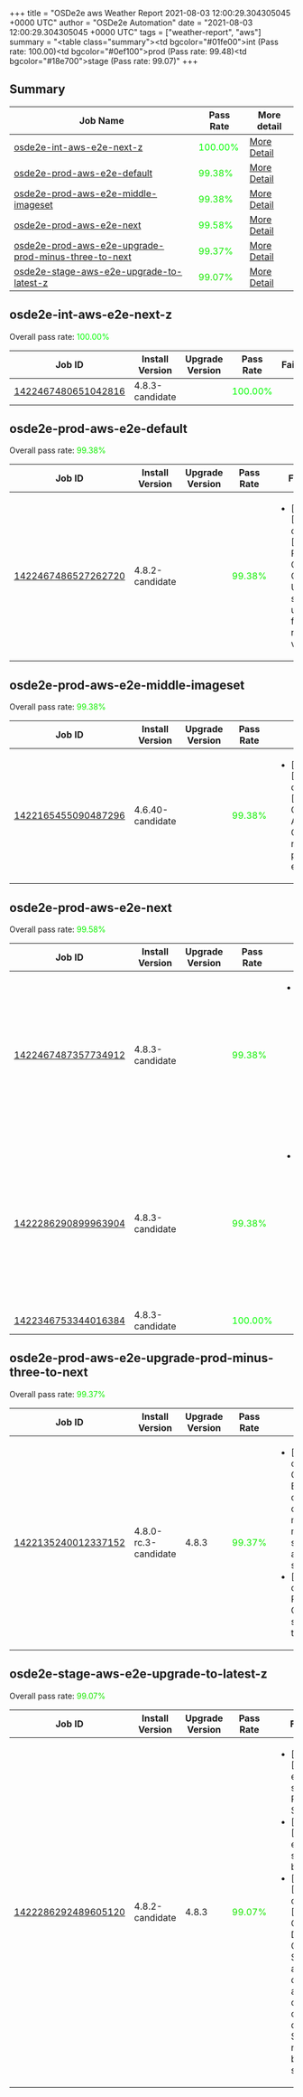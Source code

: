 +++
title = "OSDe2e aws Weather Report 2021-08-03 12:00:29.304305045 +0000 UTC"
author = "OSDe2e Automation"
date = "2021-08-03 12:00:29.304305045 +0000 UTC"
tags = ["weather-report", "aws"]
summary = "<table class=\"summary\"><tr><td bgcolor=\"#01fe00\"></td><td>int (Pass rate: 100.00)</td></tr><tr><td bgcolor=\"#0ef100\"></td><td>prod (Pass rate: 99.48)</td></tr><tr><td bgcolor=\"#18e700\"></td><td>stage (Pass rate: 99.07)</td></tr></table>"
+++
## Summary

| Job Name | Pass Rate | More detail |
|----------|-----------|-------------|
|[osde2e-int-aws-e2e-next-z](https://prow.ci.openshift.org/?job=osde2e-int-aws-e2e-next-z)| <span style="color:#01fe00;">100.00%</span>|[More Detail](#osde2e-int-aws-e2e-next-z)|
|[osde2e-prod-aws-e2e-default](https://prow.ci.openshift.org/?job=osde2e-prod-aws-e2e-default)| <span style="color:#10ef00;">99.38%</span>|[More Detail](#osde2e-prod-aws-e2e-default)|
|[osde2e-prod-aws-e2e-middle-imageset](https://prow.ci.openshift.org/?job=osde2e-prod-aws-e2e-middle-imageset)| <span style="color:#10ef00;">99.38%</span>|[More Detail](#osde2e-prod-aws-e2e-middle-imageset)|
|[osde2e-prod-aws-e2e-next](https://prow.ci.openshift.org/?job=osde2e-prod-aws-e2e-next)| <span style="color:#0bf400;">99.58%</span>|[More Detail](#osde2e-prod-aws-e2e-next)|
|[osde2e-prod-aws-e2e-upgrade-prod-minus-three-to-next](https://prow.ci.openshift.org/?job=osde2e-prod-aws-e2e-upgrade-prod-minus-three-to-next)| <span style="color:#10ef00;">99.37%</span>|[More Detail](#osde2e-prod-aws-e2e-upgrade-prod-minus-three-to-next)|
|[osde2e-stage-aws-e2e-upgrade-to-latest-z](https://prow.ci.openshift.org/?job=osde2e-stage-aws-e2e-upgrade-to-latest-z)| <span style="color:#18e700;">99.07%</span>|[More Detail](#osde2e-stage-aws-e2e-upgrade-to-latest-z)|



## osde2e-int-aws-e2e-next-z

Overall pass rate: <span style="color:#01fe00;">100.00%</span>

| Job ID | Install Version | Upgrade Version | Pass Rate | Failures |
|--------|-----------------|-----------------|-----------|----------|
[1422467480651042816](https://prow.ci.openshift.org/view/gs/origin-ci-test/logs/osde2e-int-aws-e2e-next-z/1422467480651042816) | 4.8.3-candidate |  | <span style="color:#01fe00;">100.00%</span>|



## osde2e-prod-aws-e2e-default

Overall pass rate: <span style="color:#10ef00;">99.38%</span>

| Job ID | Install Version | Upgrade Version | Pass Rate | Failures |
|--------|-----------------|-----------------|-----------|----------|
[1422467486527262720](https://prow.ci.openshift.org/view/gs/origin-ci-test/logs/osde2e-prod-aws-e2e-default/1422467486527262720) | 4.8.2-candidate |  | <span style="color:#10ef00;">99.38%</span>|<ul><li>[install] [Suite: operators] [OSD] RBAC Operator Operator Upgrade should upgrade from the replaced version</li></ul>



## osde2e-prod-aws-e2e-middle-imageset

Overall pass rate: <span style="color:#10ef00;">99.38%</span>

| Job ID | Install Version | Upgrade Version | Pass Rate | Failures |
|--------|-----------------|-----------------|-----------|----------|
[1422165455090487296](https://prow.ci.openshift.org/view/gs/origin-ci-test/logs/osde2e-prod-aws-e2e-middle-imageset/1422165455090487296) | 4.6.40-candidate |  | <span style="color:#10ef00;">99.38%</span>|<ul><li>[install] [Suite: operators] [OSD] Configure AlertManager Operator roles with prefix should exist</li></ul>



## osde2e-prod-aws-e2e-next

Overall pass rate: <span style="color:#0bf400;">99.58%</span>

| Job ID | Install Version | Upgrade Version | Pass Rate | Failures |
|--------|-----------------|-----------------|-----------|----------|
[1422467487357734912](https://prow.ci.openshift.org/view/gs/origin-ci-test/logs/osde2e-prod-aws-e2e-next/1422467487357734912) | 4.8.3-candidate |  | <span style="color:#10ef00;">99.38%</span>|<ul><li>[install] [Suite: operators] [OSD] RBAC Operator Operator Upgrade should upgrade from the replaced version</li></ul>
[1422286290899963904](https://prow.ci.openshift.org/view/gs/origin-ci-test/logs/osde2e-prod-aws-e2e-next/1422286290899963904) | 4.8.3-candidate |  | <span style="color:#10ef00;">99.38%</span>|<ul><li>[install] [Suite: operators] [OSD] RBAC Operator Operator Upgrade should upgrade from the replaced version</li></ul>
[1422346753344016384](https://prow.ci.openshift.org/view/gs/origin-ci-test/logs/osde2e-prod-aws-e2e-next/1422346753344016384) | 4.8.3-candidate |  | <span style="color:#01fe00;">100.00%</span>|



## osde2e-prod-aws-e2e-upgrade-prod-minus-three-to-next

Overall pass rate: <span style="color:#10ef00;">99.37%</span>

| Job ID | Install Version | Upgrade Version | Pass Rate | Failures |
|--------|-----------------|-----------------|-----------|----------|
[1422135240012337152](https://prow.ci.openshift.org/view/gs/origin-ci-test/logs/osde2e-prod-aws-e2e-upgrade-prod-minus-three-to-next/1422135240012337152) | 4.8.0-rc.3-candidate | 4.8.3 | <span style="color:#10ef00;">99.37%</span>|<ul><li>[upgrade] [Suite: operators] [OSD] OSD Metrics Exporter Basic Test clusterServiceVersion openshift-osd-metrics/osd-metrics-exporter should be present and in succeeded state</li><li>[upgrade] [Suite: operators] [OSD] RBAC Operator Operator Upgrade should upgrade from the replaced version</li></ul>



## osde2e-stage-aws-e2e-upgrade-to-latest-z

Overall pass rate: <span style="color:#18e700;">99.07%</span>

| Job ID | Install Version | Upgrade Version | Pass Rate | Failures |
|--------|-----------------|-----------------|-----------|----------|
[1422286292489605120](https://prow.ci.openshift.org/view/gs/origin-ci-test/logs/osde2e-stage-aws-e2e-upgrade-to-latest-z/1422286292489605120) | 4.8.2-candidate | 4.8.3 | <span style="color:#18e700;">99.07%</span>|<ul><li>[upgrade] [Suite: e2e] Pods should be Running or Succeeded</li><li>[upgrade] [Suite: e2e] Pods should not be Failed</li><li>[upgrade] [Suite: operators] [OSD] Custom Domains Operator Should allow dedicated-admins to create custom domains Should be resolvable by external services</li></ul>




